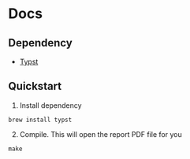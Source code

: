 # Docs


## Dependency

- [Typst](https://github.com/typst/typst)

## Quickstart

1. Install dependency

```
brew install typst
```

2. Compile. This will open the report PDF file for you

```
make
```
